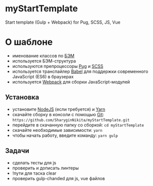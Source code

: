 # myStartTemplate
Start template (Gulp + Webpack) for Pug, SCSS, JS, Vue

# О шаблоне
* именование классов по [БЭМ](https://ru.bem.info/)
* используется БЭМ-структура
* используются препроцессоры [Pug](https://pugjs.org/) и [SCSS](https://sass-lang.com/)
* используется транспайлер [Babel](https://babeljs.io/) для поддержки современного JavaScript (ES6) в браузерах
* используется [Webpack](https://webpack.js.org/) для сборки JavaScript-модулей

## Установка
* установите [NodeJS](https://nodejs.org/en/) (если требуется) и [Yarn](https://yarnpkg.com/en/docs/install)
* скачайте сборку в консоли с помощью [Git](https://gicm.com/downloads): ````https://github.com/SharyginNikita/myStartTemplate.git````
* перейдите в скачанную папку со сборкой: ````cd myStartTemplate````
* скачайте необходимые зависимости: ````yarn````
* чтобы начать работу, введите команду: ````yarn gulp````

## Задачи
* сделать тесты для js
* проверить и дописать линтеры
* !пути для таска clear
* проверить gulp-chanded для js, vue файлов






